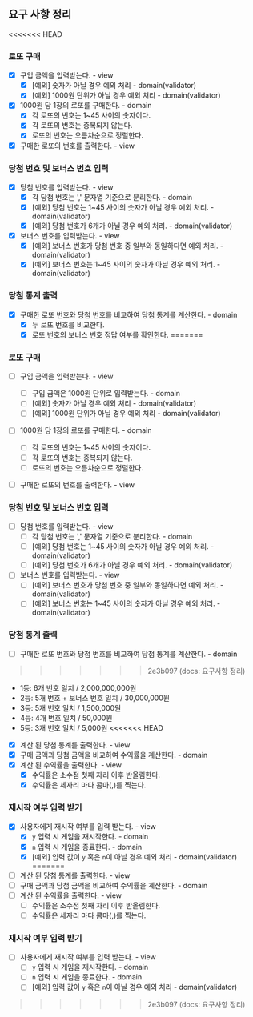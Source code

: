 ## 요구 사항 정리

<<<<<<< HEAD
### 로또 구매

- [x] 구입 금액을 입력받는다. - view
  - [x] [예외] 숫자가 아닐 경우 예외 처리 - domain(validator)
  - [x] [예외] 1000원 단위가 아닐 경우 예외 처리 - domain(validator)
- [x] 1000원 당 1장의 로또를 구매한다. - domain
  - [x] 각 로또의 번호는 1~45 사이의 숫자이다.
  - [x] 각 로또의 번호는 중복되지 않는다.
  - [x] 로또의 번호는 오름차순으로 정렬한다.
- [x] 구매한 로또의 번호를 출력한다. - view

### 당첨 번호 및 보너스 번호 입력

- [x] 당첨 번호를 입력받는다. - view
  - [x] 각 당첨 번호는 ',' 문자열 기준으로 분리한다. - domain
  - [x] [예외] 당첨 번호는 1~45 사이의 숫자가 아닐 경우 예외 처리. - domain(validator)
  - [x] [예외] 당첨 번호가 6개가 아닐 경우 예외 처리. - domain(validator)
- [x] 보너스 번호를 입력받는다. - view
  - [x] [예외] 보너스 번호가 당첨 번호 중 일부와 동일하다면 예외 처리. - domain(validator)
  - [x] [예외] 보너스 번호는 1~45 사이의 숫자가 아닐 경우 예외 처리. - domain(validator)

### 당첨 통계 출력

- [x] 구매한 로또 번호와 당첨 번호를 비교하여 당첨 통계를 계산한다. - domain
  - [x] 두 로또 번호를 비교한다.
  - [x] 로또 번호의 보너스 번호 정답 여부를 확인한다.
=======
### 로또 구매 
- [ ] 구입 금액을 입력받는다. - view
  - [ ] 구입 금액은 1000원 단위로 입력받는다. - domain
  - [ ] [예외] 숫자가 아닐 경우 예외 처리 - domain(validator)
  - [ ] [예외] 1000원 단위가 아닐 경우 예외 처리 - domain(validator)
- [ ] 1000원 당 1장의 로또를 구매한다. - domain
  - [ ] 각 로또의 번호는 1~45 사이의 숫자이다.
  - [ ] 각 로또의 번호는 중복되지 않는다.
  - [ ] 로또의 번호는 오름차순으로 정렬한다.
- [ ] 구매한 로또의 번호를 출력한다. - view
  

### 당첨 번호 및 보너스 번호 입력
- [ ] 당첨 번호를 입력받는다. - view
  - [ ] 각 당첨 번호는 ',' 문자열 기준으로 분리한다. - domain
  - [ ] [예외] 당첨 번호는 1~45 사이의 숫자가 아닐 경우 예외 처리. - domain(validator)
  - [ ] [예외] 당첨 번호가 6개가 아닐 경우 예외 처리. - domain(validator)
- [ ] 보너스 번호를 입력받는다. - view
  - [ ] [예외] 보너스 번호가 당첨 번호 중 일부와 동일하다면 예외 처리. - domain(validator)
  - [ ] [예외] 보너스 번호는 1~45 사이의 숫자가 아닐 경우 예외 처리. - domain(validator)

### 당첨 통계 출력
- [ ] 구매한 로또 번호와 당첨 번호를 비교하여 당첨 통계를 계산한다. - domain
>>>>>>> 2e3b097 (docs: 요구사항 정리)
  - 1등: 6개 번호 일치 / 2,000,000,000원
  - 2등: 5개 번호 + 보너스 번호 일치 / 30,000,000원
  - 3등: 5개 번호 일치 / 1,500,000원
  - 4등: 4개 번호 일치 / 50,000원
  - 5등: 3개 번호 일치 / 5,000원
<<<<<<< HEAD
- [x] 계산 된 당첨 통계를 출력한다. - view
- [x] 구매 금액과 당첨 금액을 비교하여 수익률을 계산한다. - domain
- [x] 계산 된 수익률을 출력한다. - view
  - [x] 수익률은 소수점 첫째 자리 이후 반올림한다.
  - [x] 수익률은 세자리 마다 콤마(,)를 찍는다.

### 재시작 여부 입력 받기

- [x] 사용자에게 재시작 여부를 입력 받는다. - view
  - [x] `y` 입력 시 게임을 재시작한다. - domain
  - [x] `n` 입력 시 게임을 종료한다. - domain
  - [x] [예외] 입력 값이 `y` 혹은 `n`이 아닐 경우 예외 처리 - domain(validator)
=======
- [ ] 계산 된 당첨 통계를 출력한다. - view
- [ ] 구매 금액과 당첨 금액을 비교하여 수익률을 계산한다. - domain
- [ ] 계산 된 수익률을 출력한다. - view
  - [ ] 수익률은 소수점 첫째 자리 이후 반올림한다.
  - [ ] 수익률은 세자리 마다 콤마(,)를 찍는다.

### 재시작 여부 입력 받기
- [ ] 사용자에게 재시작 여부를 입력 받는다. - view
  - [ ] `y` 입력 시 게임을 재시작한다. - domain
  - [ ] `n` 입력 시 게임을 종료한다. - domain
  - [ ] [예외] 입력 값이 `y` 혹은 `n`이 아닐 경우 예외 처리 - domain(validator)
>>>>>>> 2e3b097 (docs: 요구사항 정리)
